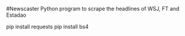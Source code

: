 #Newscaster 
Python program to scrape the headlines of WSJ, FT and Estadao

pip install requests
pip install bs4
